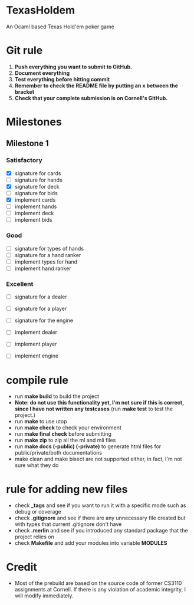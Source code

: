# TexasHoldem
An Ocaml based Texas Hold'em poker game

# Git rule
1. **Push everything you want to submit to GitHub.**
2. **Document everything**
3. **Test everything before hitting commit**
4. **Remember to check the README file by putting an x between the bracket**
5. **Check that your complete submission is on Cornell's GitHub.**


# Milestones

## Milestone 1

### Satisfactory 
- [x] signature for cards
- [ ] signature for hands
- [x] signature for deck
- [ ] signature for bids 
- [x] implement cards
- [ ] implement hands
- [ ] implement deck
- [ ] implement bids
### Good 
-	[ ] signature for types of hands
- [ ] signature for a hand ranker
- [ ] implement types for hand
- [ ] implement hand ranker
### Excellent
- [ ] signature for a dealer
- [ ] signature for a player
- [ ] signature for the engine
- [ ] implement dealer
- [ ] implement player
- [ ] implement engine


# compile rule
- run **make build** to build the project
- **Note: do not use this functionality yet, I'm not sure if this is correct, since I have not written any testcases** (run **make test** to test the project.)
- run **make** to use utop
- run **make check** to check your environment
- run **make final check** before submitting
- run **make zip** to zip all the ml and mli files
- run **make docs (-public) (-private)** to generate html files for public/private/both documentations
- make clean and make bisect are not supported either, in fact, I'm not sure what they do

# rule for adding new files
- check **_tags** and see if you want to run it with a specific mode such as debug or coverage
- check **.gitignore** and see if there are any unnecessary file created but with types that current .gitignore don't have
- check **.merlin** and see if you introduced any standard package that the project relies on
- check **Makefile** and add your modules into variable **MODULES** 



# Credit
- Most of the prebuild are based on the source code of former CS3110 assignments at Cornell. If there is any violation of academic integrity, I will modify immediately.